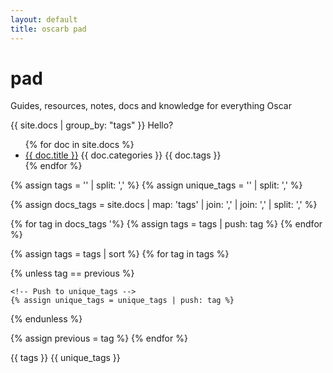 ```yaml
---
layout: default
title: oscarb pad
---
```


# pad
Guides, resources, notes, docs and knowledge for everything Oscar 

{{ site.docs | group_by: "tags" }} Hello?

<ul>
{% for doc in site.docs %}
<li><a href=".{{ doc.url }}">{{ doc.title }}</a> {{ doc.categories }} {{ doc.tags }}
</li>
{% endfor %}
</ul>

<!-- Create empty arrays -->
{% assign tags = '' | split: ',' %}
{% assign unique_tags = '' | split: ',' %}

<!-- Map and flatten -->
{% assign docs_tags =  site.docs | map: 'tags' | join: ',' | join: ',' | split: ',' %}

<!-- Push to tags -->
{% for tag in docs_tags '%}
  {% assign tags = tags | push: tag %}
{% endfor %}

<!-- Uniq -->
{% assign tags = tags | sort %}
{% for tag in tags %}

  <!-- If not equal to previous then it must be unique as sorted -->
  {% unless tag == previous %}

    <!-- Push to unique_tags -->
    {% assign unique_tags = unique_tags | push: tag %}
  {% endunless %}

  {% assign previous = tag %}
{% endfor %}

{{ tags }} {{ unique_tags }}
